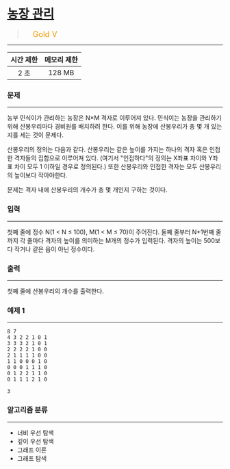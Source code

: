 # [농장 관리](https://www.acmicpc.net/problem/1245)

> <img src="https://d2gd6pc034wcta.cloudfront.net/tier/11.svg" width="16" heigth="21" style = "vertical-align: middle;"/>&nbsp;<span style="font-size: 18px; color: #ec9a00;">Gold V</span>

***

<div align="center">

|시간 제한|메모리 제한|
|:---:|:---:|
|2 초 |128 MB|

</div>

### 문제

***

농부 민식이가 관리하는 농장은 N×M 격자로 이루어져 있다. 민식이는 농장을 관리하기 위해 산봉우리마다 경비원를 배치하려 한다. 이를 위해 농장에 산봉우리가 총 몇 개 있는지를 세는 것이 문제다.

산봉우리의 정의는 다음과 같다. 산봉우리는 같은 높이를 가지는 하나의 격자 혹은 인접한 격자들의 집합으로 이루어져 있다. (여기서 "인접하다"의 정의는 X좌표 차이와 Y좌표 차이 모두 1 이하일 경우로 정의된다.) 또한 산봉우리와 인접한 격자는 모두 산봉우리의 높이보다 작아야한다.

문제는 격자 내에 산봉우리의 개수가 총 몇 개인지 구하는 것이다.

### 입력

***

첫째 줄에 정수 N(1 &lt; N ≤ 100), M(1 &lt; M ≤ 70)이 주어진다. 둘째 줄부터 N+1번째 줄까지 각 줄마다 격자의 높이를 의미하는 M개의 정수가 입력된다. 격자의 높이는 500보다 작거나 같은 음이 아닌 정수이다.

### 출력

***

첫째 줄에 산봉우리의 개수를 출력한다.

### 예제 1

***

```
8 7
4 3 2 2 1 0 1
3 3 3 2 1 0 1
2 2 2 2 1 0 0
2 1 1 1 1 0 0
1 1 0 0 0 1 0
0 0 0 1 1 1 0
0 1 2 2 1 1 0
0 1 1 1 2 1 0
```

```
3
```

### 알고리즘 분류

***

* 너비 우선 탐색
* 깊이 우선 탐색
* 그래프 이론
* 그래프 탐색

